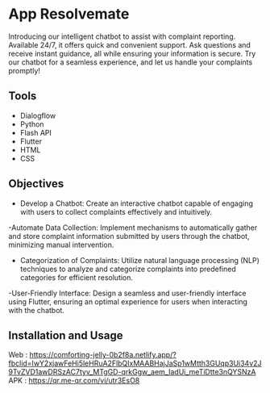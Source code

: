 # App Resolvemate

Introducing our intelligent chatbot to assist with complaint reporting. Available 24/7, it offers quick and convenient support.
Ask questions and receive instant guidance, all while ensuring your information is secure.
Try our chatbot for a seamless experience, and let us handle your complaints promptly!


## Tools
- Dialogflow
- Python
- Flash API
- Flutter
- HTML
- CSS


## Objectives

- Develop a Chatbot: Create an interactive chatbot capable of engaging with users to collect complaints effectively and intuitively.

-Automate Data Collection: Implement mechanisms to automatically gather and store complaint information submitted by users through the chatbot, minimizing manual intervention.

- Categorization of Complaints: Utilize natural language processing (NLP) techniques to analyze and categorize complaints into predefined categories for efficient resolution.

-User-Friendly Interface: Design a seamless and user-friendly interface using Flutter, ensuring an optimal experience for users when interacting with the chatbot.
  
## Installation and Usage
 
Web : https://comforting-jelly-0b2f8a.netlify.app/?fbclid=IwY2xjawFeHi5leHRuA2FlbQIxMAABHajJaSp1wMtth3GUqp3Ui34v2J9TvZVD1awDRSzAC7tyv_MTgGD-qrkGgw_aem_IadUi_meTiDtte3nQYSNzA
APK : https://qr.me-qr.com/vi/utr3EsO8
